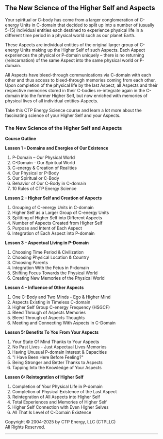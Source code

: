 ## The New Science of the Higher Self and Aspects

Your spiritual or C-body has come from a larger conglomeration of C-energy Units in C-domain that decided to split up into a number of
(usually 5-15) individual entities each destined to experience physical life in a different time period in a physical world such as our planet Earth.

These Aspects are individual entities of the original larger group of C-energy Units making up the Higher Self of such Aspects. Each Aspect experiences the physical or P-domain uniquely – there is no returning (reincarnation) of the same Aspect into the same physical world or P-domain.

All Aspects have bleed-through communications via C-domain with each other and thus access to bleed-through memories coming from each other. Upon completion of the physical life by the last Aspect, all Aspects and their respective memories stored in their C-bodies re-integrate again in the C-domain into the former Higher Self, but now enriched with memories of physical lives of all individual entities-Aspects. 

Take this CTP Energy Science course and learn a lot more about the fascinating science of your Higher Self and your Aspects.

### The New Science of the Higher Self and Aspects

**Course Outline**

**Lesson 1 – Domains and Energies of Our Existence**
1) P-Domain – Our Physical World
2) C-Domain – Our Spiritual World
3) C-energy & Creation of Realities
4) Our Physical or P-Body
5) Our Spiritual or C-Body
6) Behavior of Our C-Body in C-domain
7) 10 Rules of CTP Energy Science

**Lesson 2 – Higher Self and Creation of Aspects**
1) Grouping of C-energy Units in C-domain
2) Higher Self as a Larger Group of C-energy Units
3) Splitting of Higher Self into Different Aspects
4) Number of Aspects Created from Higher Self
5) Purpose and Intent of Each Aspect
6) Integration of Each Aspect into P-domain

**Lesson 3 – Aspectual Living in P-Domain**
1) Choosing Time Period & Civilization
2) Choosing Physical Location & Country
3) Choosing Parents
4) Integration With the Fetus in P-domain
5) Shifting Focus Towards the Physical World
6) Creating New Memories of the Physical World

**Lesson 4 – Influence of Other Aspects**
1) One C-Body and Two Minds - Ego & Higher Mind
2) Aspects Existing in Timeless C-domain
3) Higher Self Group C-energy Frequency (HSGCF)
4) Bleed Through of Aspects Memories
5) Bleed Through of Aspects Thoughts
6) Meeting and Connecting With Aspects in C-Domain

**Lesson 5: Benefits To You From Your Aspects**
1) Your State Of Mind Thanks to Your Aspects
2) No Past Lives - Just Aspectual Lives Memories
3) Having Unusual P-domain Interest & Capacities
4) "I Have Been Here Before Feeling?"
5) Being Stronger and Better Thanks to Aspects
6) Tapping Into the Knowledge of Your Aspects

**Lesson 6: Reintegration of Higher Self**
1) Completion of Your Physical Life in P-domain
2) Completion of Physical Existence of the Last Aspect
3) Reintegration of All Aspects into Higher Self
4) Total Experiences and Memories of Higher Self
5) Higher Self Connection with Even Higher Selves
6) All That Is Level of C-Domain Existence

Copyright © 2004-2025 by CTP Energy, LLC (CTPLLC)  
All Rights Reserved.

---
